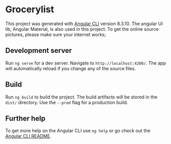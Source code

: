 # Grocerylist

This project was generated with [Angular CLI](https://github.com/angular/angular-cli) version 8.3.10.
The angular UI lib, Angular Material, is also used in this project.
To get the online source pictures, please make sure your internet works;

## Development server

Run `ng serve` for a dev server. Navigate to `http://localhost:4200/`. The app will automatically reload if you change any of the source files.


## Build

Run `ng build` to build the project. The build artifacts will be stored in the `dist/` directory. Use the `--prod` flag for a production build.

## Further help

To get more help on the Angular CLI use `ng help` or go check out the [Angular CLI README](https://github.com/angular/angular-cli/blob/master/README.md).
